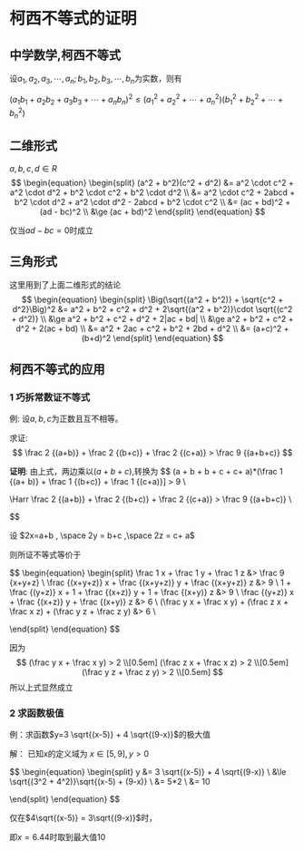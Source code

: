 # 柯西不等式的证明
## 中学数学,柯西不等式
设$a_1,a_2,a_3, \dotsi,a_n; b_1,b_2,b_3, \dotsi, b_n$为实数，则有

$(a_1b_1+ a_2b_2+a_3b_3+\dotsi+a_nb_n)^2 \le ({a_1}^2 + {a_2}^2 + \dotsi + {a_n}^2)({b_1}^2 + {b_2}^2 + \dotsi + {b_n}^2)$


## 二维形式
$a,b,c,d \in R$ 
$$
\begin{equation}
\begin{split}
(a^2 + b^2)(c^2 + d^2) 
&= a^2 \cdot c^2 + a^2 \cdot d^2 + b^2 \cdot c^2 + b^2 \cdot d^2 \\
&= a^2 \cdot c^2 + 2abcd + b^2 \cdot d^2 + a^2 \cdot d^2 - 2abcd + b^2 \cdot c^2 \\
&= (ac + bd)^2 + (ad - bc)^2 \\
&\ge (ac + bd)^2
\end{split}
\end{equation}
$$

仅当$ad -bc = 0$时成立

## 三角形式
这里用到了上面二维形式的结论
$$
\begin{equation}
\begin{split}
\Big(\sqrt{(a^2 + b^2)} + \sqrt{c^2 + d^2}\Big)^2
&= a^2 + b^2 + c^2 + d^2 + 2\sqrt{(a^2 + b^2)}\cdot \sqrt{(c^2 + d^2)} \\
&\ge a^2 + b^2 + c^2 + d^2 + 2|ac + bd| \\
&\ge a^2 + b^2 + c^2 + d^2 + 2(ac + bd) \\
&= a^2 + 2ac + c^2 + b^2 + 2bd + d^2 \\
&= (a+c)^2 + (b+d)^2
\end{split}
\end{equation}
$$

## 柯西不等式的应用
### 1 巧拆常数证不等式 

例: 设$a,b,c$为正数且互不相等。

求证:
$$
\frac 2 {(a+b)} + \frac 2 {(b+c)} + \frac 2 {(c+a)}  > \frac 9 {(a+b+c)}
$$

**证明**:
由上式，两边乘以$(a+b+c)$,转换为
$$
(a + b + b + c + c+ a)*(\frac 1 {(a+ b)} + \frac 1 {(b+c)} + \frac 1 {(c+a)}] > 9 \\

\Harr  \frac 2 {(a+b)} + \frac 2 {(b+c)} + \frac 2 {(c+a)} > \frac 9 {(a+b+c)} \\

$$

设 $2x=a+b , \space 2y = b+c ,\space 2z = c+ a$


则所证不等式等价于

$$
\begin{equation}
\begin{split}
\frac 1 x + \frac 1 y + \frac 1 z &> \frac 9 {x+y+z} \\
\frac {(x+y+z)} x + \frac {(x+y+z)} y + \frac {(x+y+z)} z &> 9 \\
1 + \frac {(y+z)} x + 1 + \frac {(x+z)} y + 1 + \frac {(x+y)} z &> 9 \\
\frac {(y+z)} x + \frac {(x+z)} y + \frac {(x+y)} z &> 6 \\
(\frac y x + \frac x y) + (\frac z x + \frac x z) + (\frac y z + \frac z y) &> 6 \\



\end{split}
\end{equation}
$$

因为
$$
(\frac y x + \frac x y) > 2 \\[0.5em]
(\frac z x + \frac x z) > 2 \\[0.5em]
(\frac y z + \frac z y) > 2 \\[0.5em]
$$
所以上式显然成立


### 2 求函数极值
例：求函数$y=3 \sqrt{(x-5)} + 4 \sqrt{(9-x)}$的极大值

解：
已知$x$的定义域为 $x \in [5,9] , y > 0$

$$
\begin{equation}
\begin{split}
y &= 3 \sqrt{(x-5)} + 4 \sqrt{(9-x)} \\
&\le \sqrt{(3^2 + 4^2)}\sqrt{(x-5) + (9-x)} \\
&= 5*2 \\
&= 10

\end{split}
\end{equation}
$$

仅在$4\sqrt{(x-5)} = 3\sqrt{(9-x)}$时，

即$x=6.44$时取到最大值$10$



